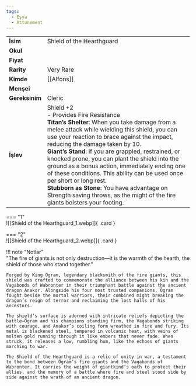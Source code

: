 ```yaml
---
tags:
  - Eşya
  - Attunement
---  
```

  
  
<div class="grid" markdown>  
  
|  |  |  
|---|---|  
| **İsim** | Shield of the Hearthguard|  
| **Okul** | |  
| **Fiyat** | |  
| **Rarity** | Very Rare|  
| **Kimde** | [[Alfons]]|  
| **Menşei** | |  
| **Gereksinim** | Cleric|  
| **İşlev** | Shield +2<br>- Provides Fire Resistance<br>**Titan’s Shelter**: When you take damage from a melee attack while wielding this shield, you can use your reaction to brace against the impact, reducing the damage taken by 10.<br>**Giant’s Stand**: If you are grappled, restrained, or knocked prone, you can plant the shield into the ground as a bonus action, immediately ending one of these conditions. This ability can be used once per short or long rest.<br>**Stubborn as Stone**: You have advantage on Strength saving throws, as the might of the fire giants bolsters your footing.|  
  
  
=== "1"  
	![[Shield of the Hearthguard_1.webp]]{ .card }  
  
=== "2"  
	![[Shield of the Hearthguard_2.webp]]{ .card }  
  
</div>  
  
!!! note "Notlar"  
	"The fire of giants is not only destruction—it is the warmth of the hearth, the shield of those who stand together."  
	  
	Forged by King Ögram, legendary blacksmith of the fire giants, this shield was crafted to commemorate the alliance between his kin and the Vagabonds of Wabronter in their triumphant battle against the ancient dragon Anakor. Alongside his four most trusted companions, Ögram fought beside the mortal warriors, their combined might breaking the dragon’s reign of terror and reclaiming the lost halls of his ancestors.  
	  
	The shield’s surface is adorned with intricate reliefs depicting the battle—Ögram and his champions standing firm, the Vagabonds striking with courage, and Anakor’s coiling form wreathed in fire and fury. Its metal is blackened steel, tempered in volcanic heat, with veins of molten gold running through it like embers that never fade. When struck, it releases a low, rumbling hum, like the echoes of giants marching to war.  
	  
	The Shield of the Hearthguard is a relic of unity in war, a testament to the bond between Ögram’s fire giants and the Vagabonds of Wabronter. It carries the weight of giantkind’s oath to protect their allies, and the memory of a battle where fire and steel stood side by side against the wrath of an ancient dragon.   